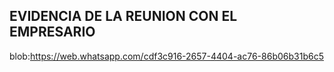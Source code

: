 ## EVIDENCIA DE LA REUNION CON EL EMPRESARIO
blob:https://web.whatsapp.com/cdf3c916-2657-4404-ac76-86b06b31b6c5